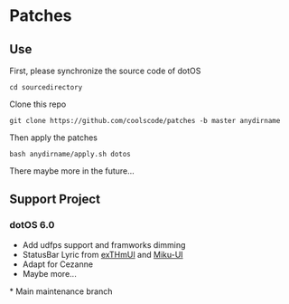 # Patches
## Use
First, please synchronize the source code of dotOS

```shell
cd sourcedirectory
```

Clone this repo
```shell
git clone https://github.com/coolscode/patches -b master anydirname
```

Then apply the patches
```shell
bash anydirname/apply.sh dotos
```

There maybe more in the future...

## Support Project
### dotOS 6.0
- Add udfps support and framworks dimming
- StatusBar Lyric from [exTHmUI](https://github.com/exthmui) and [Miku-UI](https://github.com/Miku-UI)
- Adapt for Cezanne
- Maybe more...
  
\* Main maintenance branch
